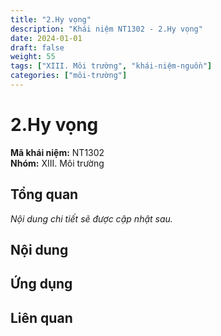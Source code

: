 ```yaml
---
title: "2.Hy vọng"
description: "Khái niệm NT1302 - 2.Hy vọng"
date: 2024-01-01
draft: false
weight: 55
tags: ["XIII. Môi trường", "khái-niệm-nguồn"]
categories: ["môi-trường"]
---
```


# 2.Hy vọng

**Mã khái niệm:** NT1302  
**Nhóm:** XIII. Môi trường

## Tổng quan

*Nội dung chi tiết sẽ được cập nhật sau.*

## Nội dung

<!-- Nội dung chi tiết sẽ được điền vào đây -->

## Ứng dụng

<!-- Cách ứng dụng khái niệm này trong thực tế -->

## Liên quan

<!-- Các khái niệm liên quan khác -->
